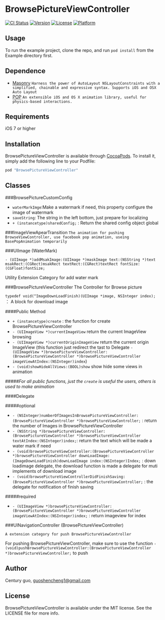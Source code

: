 # BrowsePictureViewController

[![CI Status](http://img.shields.io/travis/guoshencheng/BrowsePictureViewController.svg?style=flat)](https://travis-ci.org/guoshencheng/BrowsePictureViewController)
[![Version](https://img.shields.io/cocoapods/v/BrowsePictureViewController.svg?style=flat)](http://cocoapods.org/pods/BrowsePictureViewController)
[![License](https://img.shields.io/cocoapods/l/BrowsePictureViewController.svg?style=flat)](http://cocoapods.org/pods/BrowsePictureViewController)
[![Platform](https://img.shields.io/cocoapods/p/BrowsePictureViewController.svg?style=flat)](http://cocoapods.org/pods/BrowsePictureViewController)

## Usage

To run the example project, clone the repo, and run `pod install` from the Example directory first.

## Dependence

- [Masonry](https://github.com/SnapKit/Masonry) `Harness the power of AutoLayout NSLayoutConstraints with a simplified, chainable and expressive syntax. Supports iOS and OSX Auto Layout`
- [POP](https://github.com/facebook/pop) `An extensible iOS and OS X animation library, useful for physics-based interactions.`

## Requirements

iOS 7 or higher

## Installation

BrowsePictureViewController is available through [CocoaPods](http://cocoapods.org). To install
it, simply add the following line to your Podfile:

```ruby
pod "BrowsePictureViewController"
```

## Classes

###BrowsePictureCustomConfig

- `waterMarkImge`:Make a watermark if need, this property configure the image of watermark </br>
- `saveString`: The string in the left bottom, just prepare for localizing </br>
- `+ (instancetype)sharedConfig;` : Return the shared config object global

###ImageViewApearTransition
`The animation for pushing BrowseViewController, use facebook pop animation, useing BasePopAnimation temporarily`

###UIImage (WaterMark)

```objc
- (UIImage *)addMsakImage:(UIImage *)maskImage text:(NSString *)text msakRect:(CGRect)msakRect textRect:(CGRect)textRect fontSize:(CGFloat)fontSize;
```
Utility Extension Category for add water mark

###BrowsePictureViewController
The Controller for Browse picture

`typedef void(^ImageDownLoadFinish)(UIImage *image, NSInteger index);` ： A block for download image

####Public Method
- `+ (instancetype)create` : the function for create BrowsePictureViewController
- `- (UIImageView *)currentImageView` return the current ImageView browsing
- `- (UIImageView *)currentOriginImageView` return the current origin ImageView (this function just redirect the tast to Delegate `- (UIImageView *)browsePictureViewController:(BrowsePictureViewController *)browsePictureViewController imageViewAtIndex:(NSInteger)index`)
- `- (void)showHideAllViews:(BOOL)show` show hide some views in animation

#####_For all public functions, just the `create` is useful the users, others is used to make animation_

####Delegate

#####optional
- `- (NSInteger)numberOfImagesInBrowsePictureViewController:(BrowsePictureViewController *)browsePitureViewController;` : return the number of Images in BrowsePictureViewController
- `- (NSString *)browsePictureViewController:(BrowsePictureViewController *)browsePictureViewController textAtIndex:(NSInteger)index;`: return the text which will be made a water mark if need
- `- (void)browsePictureViewController:(BrowsePictureViewController *)browsePictureViewController downLoadImage:(ImageDownLoadFinish)downLoadImage index:(NSInteger)Index;` : down loadimage delegate, the download function is made a delegate for muti implements of download image
- `- (void)browsePictureViewControllerDidFinishSaving:(BrowsePictureViewController *)browsePictureViewController;` : the delegate for notification of finish saving

#####required
- `- (UIImageView *)browsePictureViewController:(BrowsePictureViewController *)browsePictureViewController imageViewAtIndex:(NSInteger)index;` : return imageview for index

###UINavigationController (BrowsePictureViewController)

`A extension category for push BrowsePictureViewController`

For pushing BrowsePictureViewController, make sure to use the function `- (void)pushBrowsePictureViewController:(BrowsePictureViewController *)browsePictureViewController;` to push

## Author

Century guo, guoshencheng1@gmail.com

## License

BrowsePictureViewController is available under the MIT license. See the LICENSE file for more info.
